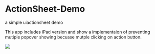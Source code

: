ActionSheet-Demo
================

a simple uiactionsheet demo

This app includes iPad version and show a implementaion of preventing mutiple popover showing becuase mutple clicking on
action button.

<img src="https://raw.github.com/tsunglintsai/ActionSheet-Demo/master/UI.png"/>
